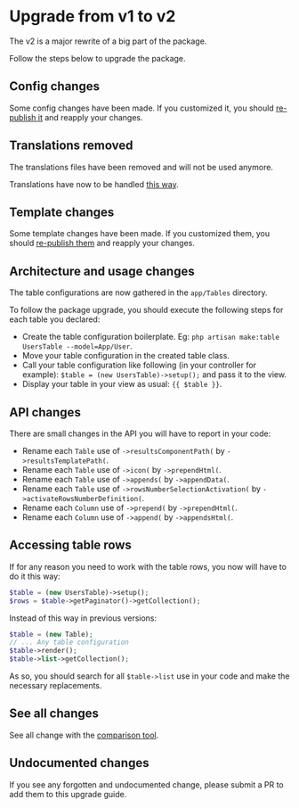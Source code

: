 # Upgrade from v1 to v2

The v2 is a major rewrite of a big part of the package.

Follow the steps below to upgrade the package.

## Config changes

Some config changes have been made. If you customized it, you should [re-publish it](../../README.md#configuration) and reapply your changes.

## Translations removed

The translations files have been removed and will not be used anymore.

Translations have now to be handled [this way](../../README.md#translations).

## Template changes

Some template changes have been made. If you customized them, you should [re-publish them](../../README.md#templates) and reapply your changes.

## Architecture and usage changes

The table configurations are now gathered in the `app/Tables` directory.

To follow the package upgrade, you should execute the following steps for each table you declared:

* Create the table configuration boilerplate. Eg: `php artisan make:table UsersTable --model=App/User`.
* Move your table configuration in the created table class.
* Call your table configuration like following (in your controller for example): `$table = (new UsersTable)->setup();` and pass it to the view.
* Display your table in your view as usual: `{{ $table }}`.

## API changes

There are small changes in the API you will have to report in your code:

* Rename each `Table` use of `->resultsComponentPath(` by `->resultsTemplatePath(`.
* Rename each `Table` use of `->icon(` by `->prependHtml(`.
* Rename each `Table` use of `->appends(` by `->appendData(`.
* Rename each `Table` use of `->rowsNumberSelectionActivation(` by `->activateRowsNumberDefinition(`.
* Rename each `Column` use of `->prepend(` by `->prependHtml(`.
* Rename each `Column` use of `->append(` by `->appendsHtml(`.

## Accessing table rows

If for any reason you need to work with the table rows, you now will have to do it this way:

```php
$table = (new UsersTable)->setup();
$rows = $table->getPaginator()->getCollection();
```

Instead of this way in previous versions:

```php
$table = (new Table);
// ... Any table configuration
$table->render();
$table->list->getCollection();
```

As so, you should search for all `$table->list` use in your code and make the necessary replacements.

## See all changes

See all change with the [comparison tool](https://github.com/Okipa/laravel-table/compare/1.5.0...2.0.0).

## Undocumented changes

If you see any forgotten and undocumented change, please submit a PR to add them to this upgrade guide.
